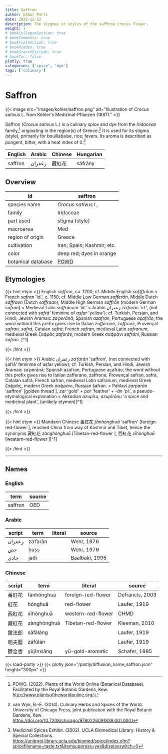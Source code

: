 ```yaml
---
title: Saffron
author: Gábor Parti
date: 2022-12-22
description: The stigmas or styles of the saffron crocus flower.
weight: 1
# bookCollapseSection: true
# bookComments: true
# bookFlatSection: true
# bookHidden: true
# bookSearchExclude: true
# bookToc: false
plotly: true
categories: ['spice', 'dye']
tags: ['culinary']
---
```


# Saffron

{{< image src="images/kohler/saffron.png" alt="Illustration of *Crocus sativus* L. from Köhler's Medizinal-Pflanzen (1887)." >}}

Saffron (*Crocus sativus* L.) is a culinary spice and dye from the *Iridaceae* family,[^powo] originating in the region(s) of Greece.[^van_wyk_culinary_2014] It is used for its stigma (style), primarily for bouillabaise, rice; fevers. Its aroma is described as pungent, bitter, with a heat index of 0.[^ucla_medicinal_2002]

|English|Arabic|Chinese|Hungarian|
|-------|------|-------|---------|
|saffron|زعفران|  藏紅花  | sáfrány |

## Overview

|        id        |                      saffron                      |
|------------------|---------------------------------------------------|
|   species name   |                *Crocus sativus* L.                |
|      family      |                     Iridaceae                     |
|     part used    |                   stigma (style)                  |
|     macroarea    |                        Med                        |
| region of origin |                       Greece                      |
|    cultivation   |             Iran; Spain; Kashmir; etc.            |
|       color      |              deep red; dyes in orange             |
|botanical database|[POWO](https://powo.science.kew.org/taxon/436688-1)|

## Etymologies

{{< hint etym >}}
English *saffron*, ca. 1200; cf. Middle English *saf(f)rǒun* < French *safran* 'id.', c. 1150; cf. Middle Low German *safferân*, Middle Dutch *saffraen* (Dutch *saffraan*), Middle High German *saffrân* (modern German *safran*) < Medieval Latin *saffrānum* 'id.' < Arabic زعفران *zaʿfarān* 'id.', (not connected with *ṣafrā'* feminine of *aṣfar* 'yellow'); cf. Turkish, Persian, and Hindi; Jewish Aramaic *zaʿperānā*; Spanish *azafran*, Portuguese *açafrão*; the word without this prefix gives rise to Italian *zafferano, zaffrone*, Provençal *safran, safrá*, Catalan *safrá*, French *safran*, medieval Latin *safranum*, medieval Greek ζαϕρᾶς *zaforás*, modern Greek σαϕράνι *safráni*, Russian *šafran*. [^1]

{{< /hint >}}

{{< hint etym >}}
Arabic زعفران *zaʿfarān* 'saffron', (not connected with ṣafrā' feminine of aṣfar yellow); cf. Turkish, Persian, and Hindi; Jewish Aramaic zaʿperānā; Spanish azafran, Portuguese açafrão; the word without this prefix gives rise to Italian zafferano, zaffrone, Provençal safran, safrá, Catalan safrá, French safran, medieval Latin safranum, medieval Greek ζαϕρᾶς, modern Greek σαϕράνι, Russian šafran. < Pahlavi *zarparān* 'saffron' [golden thread ], *zar* 'gold' + *par* 'feather' + *-ān* 'pl.', a pseudo-etymological explanation < Akkadian *azupīru, azupīrānu* 'a spice and medicinal plant', (unlikely etymon)[^1]

{{< /hint >}}

{{< hint etym >}}
Mandarin Chinese 番紅花 *fānhónghuā* 'saffron' [foreign-red-flower ], reached China from way of Kashmir and Tibet, hence the synonyms 藏紅花 *zànghónghuā* [Tibetan-red-flower ], 西紅花 *xīhónghuā* [western-red-flower ][^1]

{{< /hint >}}

***

## Names

### English

|  term |source|
|-------|------|
|saffron|  OED |

### Arabic

|script|  term  |literal|    source    |
|------|--------|-------|--------------|
|زعفران|zaʿfarān|       |  Wehr, 1976  |
|  حص  |  ḥuṣṣ  |       |  Wehr, 1976  |
| جادي |  jādī  |       |Baalbaki, 1995|

### Chinese

|script|    term   |      literal     |     source    |
|------|-----------|------------------|---------------|
|  番紅花 | fānhónghuā|foreign-red-flower|Defrancis, 2003|
|  紅花  |  hónghuā  |    red-flower    |  Laufer, 1919 |
|  西紅花 | xīhónghuā |western-red-flower|      CHMD     |
|  藏紅花 |zànghónghuā|Tibetan-red-flower| Kleeman, 2010 |
|  撒法郎 |  sǎfǎláng |                  |  Laufer, 1919 |
|  咱夫藍 |  záfūlán  |                  |  Laufer, 1919 |
|  鬱金香 | yùjīnxiāng| yü-gold-aromatic | Schafer, 1985 |

{{< load-plotly >}}
{{< plotly json="/plotly/diffusion_name_saffron.json" height="300px" >}}

[^powo]: POWO. (2022). Plants of the World Online (Botanical Database). Facilitated by the Royal Botanic Gardens, Kew. http://www.plantsoftheworldonline.org/
[^van_wyk_culinary_2014]: van Wyk, B.-E. (2014). Culinary Herbs and Spices of the World. University of Chicago Press, joint publication with the Royal Botanic Gardens, Kew. https://doi.org/10.7208/chicago/9780226091839.001.0001
[^ucla_medicinal_2002]: Medicinal Spices Exhibit. (2002). UCLA Biomedical Library: History & Special Collections. https://unitproj.library.ucla.edu/biomed/spice/index.cfm?spicefilename=taste.txt&itemsuppress=yes&displayswitch=0

